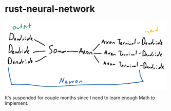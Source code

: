 # rust-neural-network

<img src = "assets/neuron.png">

It's suspended for couple months since I need to learn enough Math to implement.
